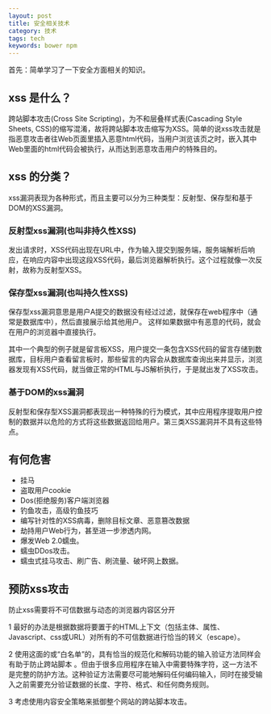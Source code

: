 ```yaml
---
layout: post
title: 安全相关技术
category: 技术
tags: tech
keywords: bower npm
---
```



首先：简单学习了一下安全方面相关的知识。

## xss 是什么？

  跨站脚本攻击(Cross Site Scripting)，为不和层叠样式表(Cascading Style Sheets, CSS)的缩写混淆，故将跨站脚本攻击缩写为XSS。简单的说xss攻击就是指恶意攻击者往Web页面里插入恶意html代码，当用户浏览该页之时，嵌入其中Web里面的html代码会被执行，从而达到恶意攻击用户的特殊目的。

## xss 的分类？

xss漏洞表现为各种形式，而且主要可以分为三种类型：反射型、保存型和基于DOM的XSS漏洞。

### 反射型xss漏洞(也叫非持久性XSS)

  发出请求时，XSS代码出现在URL中，作为输入提交到服务端，服务端解析后响应，在响应内容中出现这段XSS代码，最后浏览器解析执行。这个过程就像一次反射，故称为反射型XSS。


### 保存型xss漏洞(也叫持久性XSS)

  保存型xss漏洞意思是用户A提交的数据没有经过过滤，就保存在web程序中（通常是数据库中），然后直接展示给其他用户。 这样如果数据中有恶意的代码，就会在用户的浏览器中直接执行。

  其中一个典型的例子就是留言板XSS，用户提交一条包含XSS代码的留言存储到数据库，目标用户查看留言板时，那些留言的内容会从数据库查询出来并显示，浏览器发现有XSS代码，就当做正常的HTML与JS解析执行，于是就出发了XSS攻击。

### 基于DOM的xss漏洞

反射型和保存型XSS漏洞都表现出一种特殊的行为模式，其中应用程序提取用户控制的数据并以危险的方式将这些数据返回给用户。第三类XSS漏洞并不具有这些特点。

## 有何危害

* 挂马
* 盗取用户cookie
* Dos(拒绝服务)客户端浏览器
* 钓鱼攻击，高级钓鱼技巧
* 编写针对性的XSS病毒，删除目标文章、恶意篡改数据
* 劫持用户Web行为，甚至进一步渗透内网。
* 爆发Web 2.0蠕虫。
* 蠕虫DDos攻击。
* 蠕虫式挂马攻击、刷广告、刷流量、破坏网上数据。

## 预防xss攻击

防止xss需要将不可信数据与动态的浏览器内容区分开

1 最好的办法是根据数据将要置于的HTML上下文（包括主体、属性、Javascript、css或URL）对所有的不可信数据进行恰当的转义（escape）。

2 使用这面的或“白名单”的，具有恰当的规范化和解码功能的输入验证方法同样会有助于防止跨站脚本 。但由于很多应用程序在输入中需要特殊字符，这一方法不是完整的防护方法。这种验证方法需要尽可能地解码任何编码输入，同时在接受输入之前需要充分验证数据的长度、字符、格式、和任何商务规则。

3 考虑使用内容安全策略来抵御整个网站的跨站脚本攻击。


